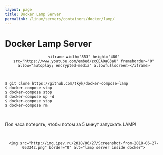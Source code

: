 ```yaml
---
layout: page
title: Docker Lamp Server
permalink: /linux/servers/containers/docker/lamp/
---
```


# Docker Lamp Server

<div align="center">

    <iframe width="853" height="480" src="https://www.youtube.com/embed/zcCEA0aG3aU" frameborder="0" allow="autoplay; encrypted-media" allowfullscreen></iframe>

</div>

<br/>

    $ git clone https://github.com/tkyk/docker-compose-lamp
    $ docker-compose stop
    $ docker-compose stop
    $ docker-compose up -d
    $ docker-compose stop
    $ docker-compose rm

<br/>

Пол часа потерять, чтобы потом за 5 минут запускать LAMP!

<br/>

<div align="center">


	<img src="http://img.ipev.ru/2018/06/27/Screenshot-from-2018-06-27-053342.png" border="0" alt="lamp server inside docker">


</div>
